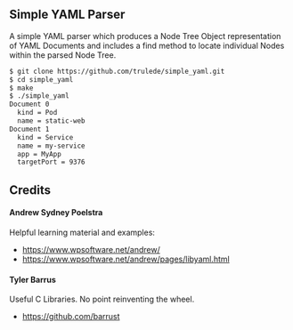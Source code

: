 ## Simple YAML Parser

A simple YAML parser which produces a Node Tree Object representation of
YAML Documents and includes a find method to locate individual Nodes
within the parsed Node Tree.

```bash
$ git clone https://github.com/trulede/simple_yaml.git
$ cd simple_yaml
$ make
$ ./simple_yaml
Document 0
  kind = Pod
  name = static-web
Document 1
  kind = Service
  name = my-service
  app = MyApp
  targetPort = 9376
```

## Credits

#### Andrew Sydney Poelstra

Helpful learning material and examples:

* https://www.wpsoftware.net/andrew/
* https://www.wpsoftware.net/andrew/pages/libyaml.html

#### Tyler Barrus

Useful C Libraries. No point reinventing the wheel.

* https://github.com/barrust
